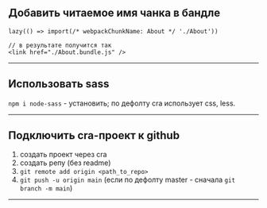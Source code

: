 ## Добавить читаемое имя чанка в бандле

```
lazy(() => import(/* webpackChunkName: About */ './About'))

// в результате получится так
<link href="./About.bundle.js" />
```
___

## Использовать sass

`npm i node-sass` - установить; по дефолту cra использует css, less.
___

## Подключить cra-проект к github

1. создать проект через cra
2. создать репу (без readme)
3. `git remote add origin <path_to_repo>`
4. `git push -u origin main` (если по дефолту master - сначала `git branch -m main`)
___
